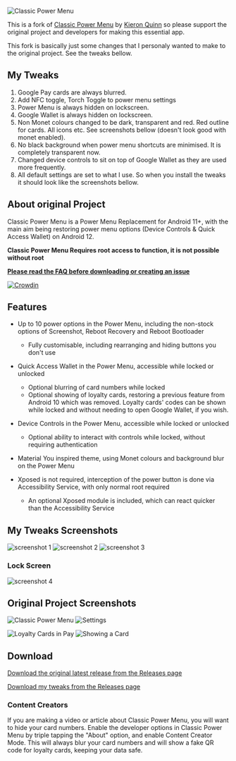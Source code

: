 ![Classic Power Menu](https://i.imgur.com/DonYhMA.png)

This is a fork of [Classic Power Menu](https://github.com/KieronQuinn/ClassicPowerMenu) by [Kieron Quinn](https://github.com/KieronQuinn) so please support the original project and developers for making this essential app.

This fork is basically just some changes that I personaly wanted to make to the original project. See the tweaks bellow.

## My Tweaks
1. Google Pay cards are always blurred.
2. Add NFC toggle, Torch Toggle to power menu settings
3. Power Menu is always hidden on lockscreen.
4. Google Wallet is always hidden on lockscreen.
5. Non Monet colours changed to be dark, transparent and red. Red outline for cards. All icons etc. See screenshots bellow (doesn't look good with monet enabled).
6. No black background when power menu shortcuts are minimised. It is completely transparent now.
7. Changed device controls to sit on top of Google Wallet as they are used more frequently.
8. All default settings are set to what I use. So when you install the tweaks it should look like the screenshots bellow.

## About original Project
Classic Power Menu is a Power Menu Replacement for Android 11+, with the main aim being restoring power menu options (Device Controls & Quick Access Wallet) on Android 12.

**Classic Power Menu Requires root access to function, it is not possible without root**

**[Please read the FAQ before downloading or creating an issue](https://github.com/KieronQuinn/ClassicPowerMenu/blob/main/app/src/main/assets/faq.md)**

[![Crowdin](https://badges.crowdin.net/classicpowermenu/localized.svg)](https://crowdin.com/project/classicpowermenu)

## Features

- Up to 10 power options in the Power Menu, including the non-stock options of Screenshot, Reboot Recovery and Reboot Bootloader
    - Fully customisable, including rearranging and hiding buttons you don't use

- Quick Access Wallet in the Power Menu, accessible while locked or unlocked
    - Optional blurring of card numbers while locked
    - Optional showing of loyalty cards, restoring a previous feature from Android 10 which was removed. Loyalty cards' codes can be shown while locked and without needing to open Google Wallet, if you wish.
    
- Device Controls in the Power Menu, accessible while locked or unlocked
    - Optional ability to interact with controls while locked, without requiring authentication
    
- Material You inspired theme, using Monet colours and background blur on the Power Menu

- Xposed is not required, interception of the power button is done via Accessibility Service, with only normal root required
    - An optional Xposed module is included, which can react quicker than the Accessibility Service

## My Tweaks Screenshots
![screenshot 1](https://github.com/ArtiomSu/AndroidClassicPowerMenuTweaks/blob/tweaks/.screenshots/1.png) ![screenshot 2](https://github.com/ArtiomSu/AndroidClassicPowerMenuTweaks/blob/tweaks/.screenshots/2.png) ![screenshot 3](https://github.com/ArtiomSu/AndroidClassicPowerMenuTweaks/blob/tweaks/.screenshots/3.png)
### Lock Screen
![screenshot 4](https://github.com/ArtiomSu/AndroidClassicPowerMenuTweaks/blob/tweaks/.screenshots/4.png)
## Original Project Screenshots

![Classic Power Menu](https://i.imgur.com/rhm4bqvl.png) ![Settings](https://i.imgur.com/rAG0htEl.png)

![Loyalty Cards in Pay](https://i.imgur.com/eKOI84El.png) ![Showing a Card](https://i.imgur.com/PR6uqUnl.png)

## Download

[Download the original latest release from the Releases page](https://github.com/KieronQuinn/ClassicPowerMenu/releases)

[Download my tweaks from the Releases page](https://github.com/ArtiomSu/AndroidClassicPowerMenuTweaks/releases)

### Content Creators

If you are making a video or article about Classic Power Menu, you will want to hide your card numbers. Enable the developer options in Classic Power Menu by triple tapping the "About" option, and enable Content Creator Mode. This will always blur your card numbers and will show a fake QR code for loyalty cards, keeping your data safe.
